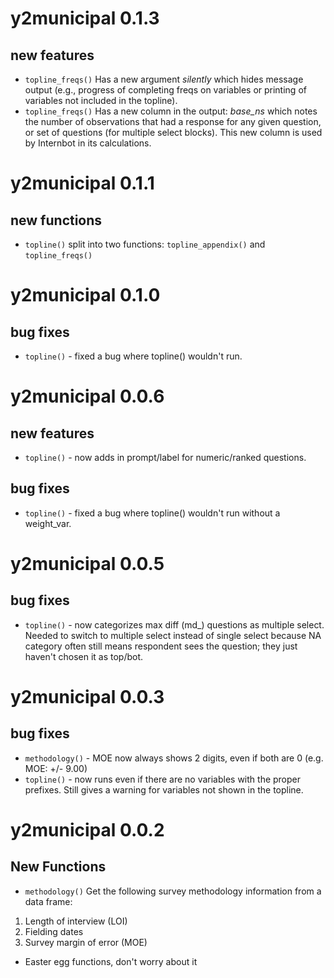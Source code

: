# y2municipal 0.1.3
## new features
* `topline_freqs()` Has a new argument *silently* which hides message output (e.g., progress of completing freqs on variables or printing of variables not included in the topline). 
* `topline_freqs()` Has a new column in the output: *base_ns* which notes the number of observations that had a response for any given question, or set of questions (for multiple select blocks). This new column is used by Internbot in its calculations.  


# y2municipal 0.1.1
## new functions
* `topline()` split into two functions: `topline_appendix()` and `topline_freqs()`


# y2municipal 0.1.0
## bug fixes
* `topline()` - fixed a bug where topline() wouldn't run.


# y2municipal 0.0.6
## new features
* `topline()` - now adds in prompt/label for numeric/ranked questions. 
## bug fixes
* `topline()` - fixed a bug where topline() wouldn't run without a weight_var.


# y2municipal 0.0.5
## bug fixes
* `topline()` - now categorizes max diff (md_) questions as multiple select. Needed to switch to multiple select instead of single select because NA category often still means respondent sees the question; they just haven't chosen it as top/bot.


# y2municipal 0.0.3
## bug fixes
* `methodology()`  - MOE now always shows 2 digits, even if both are 0 (e.g. MOE: +/- 9.00)
* `topline()` - now runs even if there are no variables with the proper prefixes. Still gives a warning for variables not shown in the topline. 


# y2municipal 0.0.2
## New Functions
* `methodology()`  Get the following survey methodology information from a data frame:
1. Length of interview (LOI)
2. Fielding dates
3. Survey margin of error (MOE)
* Easter egg functions, don't worry about it
